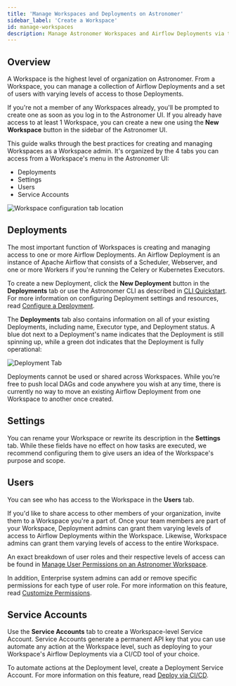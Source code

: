 ```yaml
---
title: 'Manage Workspaces and Deployments on Astronomer'
sidebar_label: 'Create a Workspace'
id: manage-workspaces
description: Manage Astronomer Workspaces and Airflow Deployments via the Astronomer UI.
---
```


## Overview

A Workspace is the highest level of organization on Astronomer. From a Workspace, you can manage a collection of Airflow Deployments and a set of users with varying levels of access to those Deployments.

If you're not a member of any Workspaces already, you'll be prompted to create one as soon as you log in to the Astronomer UI. If you already have access to at least 1 Workspace, you can create a new one using the **New Workspace** button in the sidebar of the Astronomer UI.

This guide walks through the best practices for creating and managing Workspaces as a Workspace admin. It's organized by the 4 tabs you can access from a Workspace's menu in the Astronomer UI:

* Deployments
* Settings
* Users
* Service Accounts

![Workspace configuration tab location](https://assets2.astronomer.io/main/docs/astronomer-ui/v0.23-workspace.png)

## Deployments

The most important function of Workspaces is creating and managing access to one or more Airflow Deployments. An Airflow Deployment is an instance of Apache Airflow that consists of a Scheduler, Webserver, and one or more Workers if you're running the Celery or Kubernetes Executors.

To create a new Deployment, click the **New Deployment** button in the **Deployments** tab or use the Astronomer CLI as described in [CLI Quickstart](cli-quickstart.md). For more information on configuring Deployment settings and resources, read [Configure a Deployment](configure-deployment.md).

The **Deployments** tab also contains information on all of your existing Deployments, including name, Executor type, and Deployment status. A blue dot next to a Deployment's name indicates that the Deployment is still spinning up, while a green dot indicates that the Deployment is fully operational:

![Deployment Tab](https://assets2.astronomer.io/main/docs/astronomer-ui/v0.12-deployments.png)

Deployments cannot be used or shared across Workspaces. While you’re free to push local DAGs and code anywhere you wish at any time, there is currently no way to move an existing Airflow Deployment from one Workspace to another once created.

## Settings

You can rename your Workspace or rewrite its description in the **Settings** tab. While these fields have no effect on how tasks are executed, we recommend configuring them to give users an idea of the Workspace's purpose and scope.

## Users

You can see who has access to the Workspace in the **Users** tab.

If you'd like to share access to other members of your organization, invite them to a Workspace you're a part of. Once your team members are part of your Workspace, Deployment admins can grant them varying levels of access to Airflow Deployments within the Workspace. Likewise, Workspace admins can grant them varying levels of access to the entire Workspace.

An exact breakdown of user roles and their respective levels of access can be found in [Manage User Permissions on an Astronomer Workspace](workspace-permissions.md).

In addition, Enterprise system admins can add or remove specific permissions for each type of user role. For more information on this feature, read [Customize Permissions](manage-platform-users.md#customize-permissions).

## Service Accounts

Use the **Service Accounts** tab to create a Workspace-level Service Account. Service Accounts generate a permanent API key that you can use automate any action at the Workspace level, such as deploying to your Workspace's Airflow Deployments via a CI/CD tool of your choice.

To automate actions at the Deployment level, create a Deployment Service Account. For more information on this feature, read [Deploy via CI/CD](ci-cd.md).
